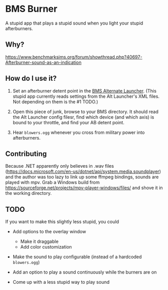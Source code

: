 # BMS Burner

A stupid app that plays a stupid sound when you light your stupid afterburners.

## Why?

https://www.benchmarksims.org/forum/showthread.php?40697-Afterburner-sound-as-an-indication

## How do I use it?

1. Set an afterburner detent point in the
   [BMS Alternate Launcher](https://github.com/chihirobelmo/FalconBMS-Alternative-Launcher).
   (This stupid app currently reads settings from the Alt Launcher's XML files.
   Not depending on them is the #1 TODO.)

2. Open this piece of junk, browse to your BMS directory.
   It should read the Alt Launcher config filesr, find which device
   (and which axis) is bound to your throttle, and find your AB detent point.

3. Hear `blowers.ogg` whenever you cross from military power into afterburners.

## Contributing

Because .NET apparently only believes in .wav files
(https://docs.microsoft.com/en-us/dotnet/api/system.media.soundplayer)
and the author was too lazy to link up some ffmpeg bindings,
sounds are played with mpv. Grab a Windows build from
https://sourceforge.net/projects/mpv-player-windows/files/
and shove it in the working directory.

## TODO

If you want to make this slightly less stupid, you could

- Add options to the overlay window
   - Make it draggable
   - Add color customization

- Make the sound to play configurable (instead of a hardcoded `blowers.ogg`)

- Add an option to play a sound continuously while the burners are on

- Come up with a less stupid way to play sound
